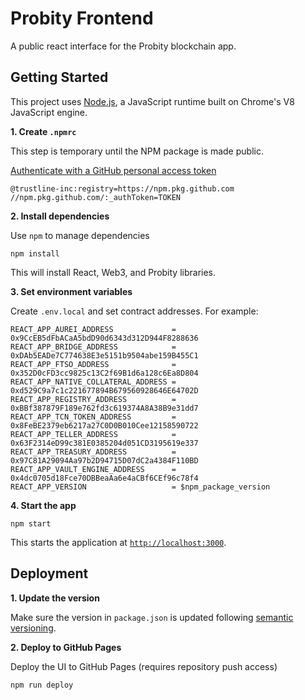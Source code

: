 # Probity Frontend

A public react interface for the Probity blockchain app.

## Getting Started

This project uses [Node.js](https://nodejs.org/en/), a JavaScript runtime built on Chrome's V8 JavaScript engine.

**1. Create `.npmrc`**

This step is temporary until the NPM package is made public.

[Authenticate with a GitHub personal access token](https://docs.github.com/en/packages/guides/configuring-npm-for-use-with-github-packages#authenticating-with-a-personal-access-token)

```
@trustline-inc:registry=https://npm.pkg.github.com
//npm.pkg.github.com/:_authToken=TOKEN
```

**2. Install dependencies**

Use `npm` to manage dependencies

```
npm install
```

This will install React, Web3, and Probity libraries.

**3. Set environment variables**

Create `.env.local` and set contract addresses. For example:

```
REACT_APP_AUREI_ADDRESS             = 0x9CcEB5dFbACaA5bdD90d6343d312D944F8288636
REACT_APP_BRIDGE_ADDRESS            = 0xDAb5EADe7C774638E3e5151b9504abe159B455C1
REACT_APP_FTSO_ADDRESS              = 0x352D0cFD3cc9825c13C2f69B1d6a128c6Ea8D804
REACT_APP_NATIVE_COLLATERAL_ADDRESS = 0xd529C9a7c1c221677894B679560928646E64702D
REACT_APP_REGISTRY_ADDRESS          = 0xBBf387879F189e762fd3c619374A8A38B9e31dd7
REACT_APP_TCN_TOKEN_ADDRESS         = 0x8FeBE2379eb6217a27C0D0B010Cee12158590722
REACT_APP_TELLER_ADDRESS            = 0x63F2314eD99c381E0385204d051CD3195619e337
REACT_APP_TREASURY_ADDRESS          = 0x97C81A29094Aa97b2D94715D07dC2a4384F110BD
REACT_APP_VAULT_ENGINE_ADDRESS      = 0x4dc0705d18Fce70DBBeaAa6e4aCBf6CEf96c78f4
REACT_APP_VERSION                   = $npm_package_version
```

**4. Start the app**

```
npm start
```

This starts the application at [`http://localhost:3000`](http://localhost:3000).

## Deployment

**1. Update the version**

Make sure the version in `package.json` is updated following [semantic versioning](https://semver.org/).

**2. Deploy to GitHub Pages**

Deploy the UI to GitHub Pages (requires repository push access)

```
npm run deploy
```
